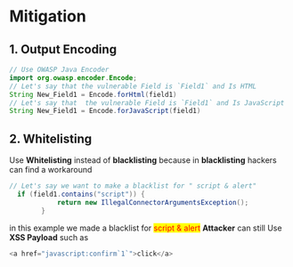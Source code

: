 # Mitigation

## 1. Output Encoding <a href="#output-encoding" id="output-encoding"></a>

```java
// Use OWASP Java Encoder 
import org.owasp.encoder.Encode; 
// Let's say that the vulnerable Field is `Field1` and Is HTML 
String New_Field1 = Encode.forHtml(field1)
// Let's say that  the vulnerable Field is `Field1` and Is JavaScript
String New_Field1 = Encode.forJavaScript(field1)
```

## 2. Whitelisting&#x20;

Use **Whitelisting** instead of **blacklisting** because in **blacklisting** hackers can find a workaround&#x20;

```java
// Let's say we want to make a blacklist for " script & alert" 
  if (field1.contains("script")) {
            return new IllegalConnectorArgumentsException();
        }
```

in this example we made a blacklist for  <mark style="color:red;">script & alert</mark>  **Attacker** can still Use **XSS Payload** such as&#x20;

```javascript
<a href="javascript:confirm`1`">click</a>

```
